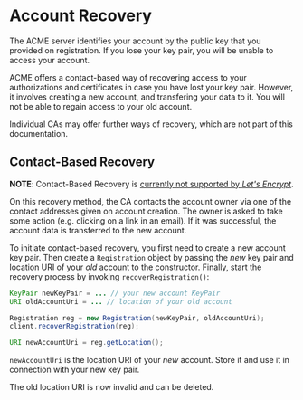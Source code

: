 # Account Recovery

The ACME server identifies your account by the public key that you provided on registration. If you lose your key pair, you will be unable to access your account.

ACME offers a contact-based way of recovering access to your authorizations and certificates in case you have lost your key pair. However, it involves creating a new account, and transfering your data to it. You will not be able to regain access to your old account.

Individual CAs may offer further ways of recovery, which are not part of this documentation.

## Contact-Based Recovery

**NOTE**: Contact-Based Recovery is [currently not supported by _Let's Encrypt_](https://github.com/letsencrypt/boulder/issues/432).

On this recovery method, the CA contacts the account owner via one of the contact addresses given on account creation. The owner is asked to take some action (e.g. clicking on a link in an email). If it was successful, the account data is transferred to the new account.

To initiate contact-based recovery, you first need to create a new account key pair. Then create a `Registration` object by passing the _new_ key pair and location URI of your _old_ account to the constructor. Finally, start the recovery process by invoking `recoverRegistration()`:

```java
KeyPair newKeyPair = ... // your new account KeyPair
URI oldAccountUri = ... // location of your old account

Registration reg = new Registration(newKeyPair, oldAccountUri);
client.recoverRegistration(reg);

URI newAccountUri = reg.getLocation();
```

`newAccountUri` is the location URI of your _new_ account. Store it and use it in connection with your new key pair.

The old location URI is now invalid and can be deleted.
